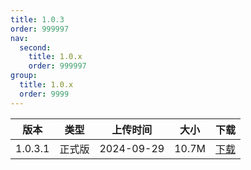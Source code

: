 ```yaml
---
title: 1.0.3
order: 999997
nav:
  second:
    title: 1.0.x
    order: 999997
group:
  title: 1.0.x
  order: 9999
---
```


|版本|类型|上传时间|大小|下载|
|:-:|:-:|:-:|:-:|:-:|
|1.0.3.1|<Badge type="success">正式版</Badge>|2024-09-29|10.7M|<a href="https://lingxi.office.163.com/share/#type=file&id=19000018548020&from=QIYE&parentResourceId=19000013989422&spaceId=510845429&ref=546025021">下载</a>|
